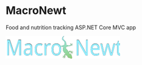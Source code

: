 # MacroNewt

Food and nutrition tracking ASP.NET Core MVC app

![MacroNewt logo](https://github.com/emsmith8/MacroNewt/blob/master/MacroNewt/wwwroot/images/fullLogoCenteringTest.svg)
